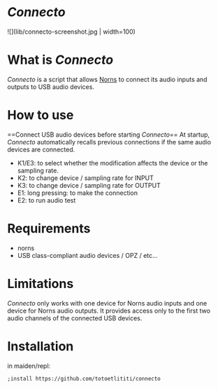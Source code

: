 # *Connecto*
![](lib/connecto-screenshot.jpg | width=100)

# What is *Connecto*
*Connecto* is a script that allows [Norns](https://monome.org/docs/norns/) to connect its audio inputs and outputs to USB audio devices. 

# How to use
==Connect USB audio devices before starting *Connecto*==
At startup, *Connecto* automatically recalls previous connections if the same audio devices are connected.

- K1/E3: to select whether the modification affects the device or the sampling rate.
- K2: to change device / sampling rate for INPUT
- K3: to change device / sampling rate for OUTPUT
- E1: long pressing: to make the connection
- E2: to run audio test


# Requirements
* norns
* USB class-compliant audio devices / OPZ / etc...

# Limitations
*Connecto* only works with one device for Norns audio inputs and one device for Norns audio outputs.
It provides access only to the first two audio channels of the connected USB devices.

# Installation
in maiden/repl:
```
;install https://github.com/totoetlititi/connecto
```
